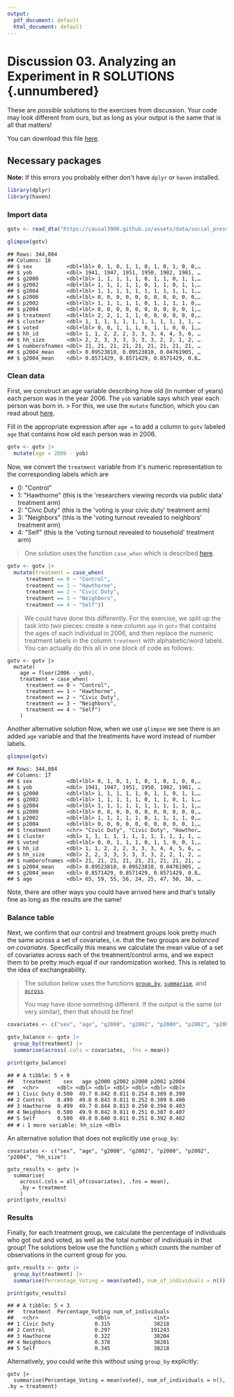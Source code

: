 ```yaml
---
output:
  pdf_document: default
  html_document: default
---
```


# Discussion 03. Analyzing an Experiment in R SOLUTIONS {.unnumbered}



These are *possible* solutions to the exercises from discussion. Your code may look different from ours, but as long as your output is the same that is all that matters!

You can download this file [here](assets/discussions/discussion3-solutions.Rmd).

## Necessary packages

**Note:** If this errors you probably either don't have `dplyr` or `haven` installed.


```r
library(dplyr)
library(haven)
```

### Import data


```r
gotv <- read_dta("https://causal3900.github.io/assets/data/social_pressure.dta")
```


```r
glimpse(gotv)
```

```
## Rows: 344,084
## Columns: 16
## $ sex           <dbl+lbl> 0, 1, 0, 1, 1, 0, 1, 0, 1, 0, 0,…
## $ yob           <dbl> 1941, 1947, 1951, 1950, 1982, 1981, …
## $ g2000         <dbl+lbl> 1, 1, 1, 1, 1, 0, 1, 1, 0, 1, 1,…
## $ g2002         <dbl+lbl> 1, 1, 1, 1, 1, 0, 1, 1, 0, 1, 1,…
## $ g2004         <dbl+lbl> 1, 1, 1, 1, 1, 1, 1, 1, 1, 1, 1,…
## $ p2000         <dbl+lbl> 0, 0, 0, 0, 0, 0, 0, 0, 0, 0, 0,…
## $ p2002         <dbl+lbl> 1, 1, 1, 1, 1, 0, 1, 1, 1, 1, 0,…
## $ p2004         <dbl+lbl> 0, 0, 0, 0, 0, 0, 0, 0, 0, 0, 1,…
## $ treatment     <dbl+lbl> 2, 2, 1, 1, 1, 0, 0, 0, 0, 0, 0,…
## $ cluster       <dbl> 1, 1, 1, 1, 1, 1, 1, 1, 1, 1, 1, 1, …
## $ voted         <dbl+lbl> 0, 0, 1, 1, 1, 0, 1, 1, 0, 0, 1,…
## $ hh_id         <dbl> 1, 1, 2, 2, 2, 3, 3, 3, 4, 4, 5, 6, …
## $ hh_size       <dbl> 2, 2, 3, 3, 3, 3, 3, 3, 2, 2, 1, 2, …
## $ numberofnames <dbl> 21, 21, 21, 21, 21, 21, 21, 21, 21, …
## $ p2004_mean    <dbl> 0.09523810, 0.09523810, 0.04761905, …
## $ g2004_mean    <dbl> 0.8571429, 0.8571429, 0.8571429, 0.8…
```

### Clean data

First, we construct an age variable describing how old (in number of years) each person was in the year 2006. The `yob` variable says which year each person was born in. \> For this, we use the `mutate` function, which you can read about [here](https://dplyr.tidyverse.org/reference/mutate.html).

Fill in the appropriate expression after `age =` to add a column to `gotv` labeled `age` that contains how old each person was in 2006.


```r
gotv <- gotv |>
  mutate(age = 2006 - yob)
```

Now, we convert the `treatment` variable from it's numeric representation to the corresponding labels which are

-   0: "Control"
-   1: "Hawthorne" (this is the 'researchers viewing records via public data' treatment arm)
-   2: "Civic Duty" (this is the 'voting is your civic duty' treatment arm)
-   3: "Neighbors" (this is the 'voting turnout revealed to neighbors' treatment arm)
-   4: "Self" (this is the 'voting turnout revealed to household' treatment arm)

> One solution uses the function `case_when` which is described [here](https://www.sharpsightlabs.com/blog/case-when-r/).


```r
gotv <- gotv |>
  mutate(treatment = case_when(
      treatment == 0 ~ "Control",
      treatment == 1 ~ "Hawthorne",
      treatment == 2 ~ "Civic Duty",
      treatment == 3 ~ "Neighbors",
      treatment == 4 ~ "Self")) 
```

> We could have done this differently. For the exercise, we split up the task into two pieces: create a new column `age` in `gotv` that contains the ages of each individual in 2006, and then replace the numeric treatment labels in the column `treatment` with alphabetic/word labels. You can actually do this all in one block of code as follows: 

```
gotv <- gotv |>
  mutate(
    age = floor(2006 - yob),
    treatment = case_when(
      treatment == 0 ~ "Control",
      treatment == 1 ~ "Hawthorne",
      treatment == 2 ~ "Civic Duty",
      treatment == 3 ~ "Neighbors",
      treatment == 4 ~ "Self")
    ) 
```

Another alternative solution
Now, when we use `glimpse` we see there is an added `age` variable and that the treatments have word instead of number labels.


```r
glimpse(gotv)
```

```
## Rows: 344,084
## Columns: 17
## $ sex           <dbl+lbl> 0, 1, 0, 1, 1, 0, 1, 0, 1, 0, 0,…
## $ yob           <dbl> 1941, 1947, 1951, 1950, 1982, 1981, …
## $ g2000         <dbl+lbl> 1, 1, 1, 1, 1, 0, 1, 1, 0, 1, 1,…
## $ g2002         <dbl+lbl> 1, 1, 1, 1, 1, 0, 1, 1, 0, 1, 1,…
## $ g2004         <dbl+lbl> 1, 1, 1, 1, 1, 1, 1, 1, 1, 1, 1,…
## $ p2000         <dbl+lbl> 0, 0, 0, 0, 0, 0, 0, 0, 0, 0, 0,…
## $ p2002         <dbl+lbl> 1, 1, 1, 1, 1, 0, 1, 1, 1, 1, 0,…
## $ p2004         <dbl+lbl> 0, 0, 0, 0, 0, 0, 0, 0, 0, 0, 1,…
## $ treatment     <chr> "Civic Duty", "Civic Duty", "Hawthor…
## $ cluster       <dbl> 1, 1, 1, 1, 1, 1, 1, 1, 1, 1, 1, 1, …
## $ voted         <dbl+lbl> 0, 0, 1, 1, 1, 0, 1, 1, 0, 0, 1,…
## $ hh_id         <dbl> 1, 1, 2, 2, 2, 3, 3, 3, 4, 4, 5, 6, …
## $ hh_size       <dbl> 2, 2, 3, 3, 3, 3, 3, 3, 2, 2, 1, 2, …
## $ numberofnames <dbl> 21, 21, 21, 21, 21, 21, 21, 21, 21, …
## $ p2004_mean    <dbl> 0.09523810, 0.09523810, 0.04761905, …
## $ g2004_mean    <dbl> 0.8571429, 0.8571429, 0.8571429, 0.8…
## $ age           <dbl> 65, 59, 55, 56, 24, 25, 47, 50, 38, …
```

Note, there are other ways you could have arrived here and that's totally fine as long as the results are the same!


### Balance table

Next, we confirm that our control and treatment groups look pretty much the same across a set of covariates, i.e. that the two groups are *balanced on covariates*. Specifically this means we calculate the mean value of a set of covariates across each of the treatment/control arms, and we expect them to be pretty much equal if our randomization worked. This is related to the idea of exchangeability.

> The solution below uses the functions [`group_by`](https://dplyr.tidyverse.org/reference/group_by.html), [`summarise`](https://dplyr.tidyverse.org/reference/summarise.html), and [`across`](https://dplyr.tidyverse.org/reference/across.html).
> 
> You may have done something different. If the output is the same (or very similar), then that should be fine!


```r
covariates <- c("sex", "age", "g2000", "g2002", "p2000", "p2002", "p2004", "hh_size")

gotv_balance <- gotv |>
  group_by(treatment) |>
  summarise(across(.cols = covariates, .fns = mean))

print(gotv_balance)
```

```
## # A tibble: 5 × 9
##   treatment    sex   age g2000 g2002 p2000 p2002 p2004
##   <chr>      <dbl> <dbl> <dbl> <dbl> <dbl> <dbl> <dbl>
## 1 Civic Duty 0.500  49.7 0.842 0.811 0.254 0.389 0.399
## 2 Control    0.499  49.8 0.843 0.811 0.252 0.389 0.400
## 3 Hawthorne  0.499  49.7 0.844 0.813 0.250 0.394 0.403
## 4 Neighbors  0.500  49.9 0.842 0.811 0.251 0.387 0.407
## 5 Self       0.500  49.8 0.840 0.811 0.251 0.392 0.402
## # ℹ 1 more variable: hh_size <dbl>
```

An alternative solution that does not explicitly use `group_by`:
```
covariates <- c("sex", "age", "g2000", "g2002", "p2000", "p2002", "p2004", "hh_size")

gotv_results <- gotv |>
  summarise(
    across(.cols = all_of(covariates), .fns = mean),
    .by = treatment
    )
print(gotv_results)
```
### Results

Finally, for each treatment group, we calculate the percentage of individuals who got out and voted, as well as the total number of individuals in that group! The solutions below use the function [`n`](https://www.rdocumentation.org/packages/dplyr/versions/0.7.8/topics/n) which counts the number of observations in the current group for you.


```r
gotv_results <- gotv |>
  group_by(treatment) |>
  summarise(Percentage_Voting = mean(voted), num_of_individuals = n())

print(gotv_results)
```

```
## # A tibble: 5 × 3
##   treatment  Percentage_Voting num_of_individuals
##   <chr>                  <dbl>              <int>
## 1 Civic Duty             0.315              38218
## 2 Control                0.297             191243
## 3 Hawthorne              0.322              38204
## 4 Neighbors              0.378              38201
## 5 Self                   0.345              38218
```

Alternatively, you could write this without using `group_by` explicitly: 
```
gotv |>
  summarise(Percentage_Voting = mean(voted), num_of_individuals = n(), .by = treatment)
```
